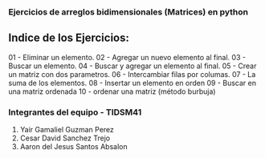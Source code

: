 ### Ejercicios de arreglos bidimensionales (Matrices) en python

## Indice de los Ejercicios:

01 - Eliminar un elemento.
02 - Agregar un nuevo elemento al final.
03 - Buscar un elemento.
04 - Buscar y agregar un elemento al final.
05 - Crear un matriz con dos parametros.
06 - Intercambiar filas por columas.
07 - La suma de los elementos.
08 - Insertar un elemento en orden
09 - Buscar en una matriz ordenada
10 - ordenar una matriz (método burbuja)

### Integrantes del equipo - TIDSM41

1. Yair Gamaliel Guzman Perez
2. Cesar David Sanchez Trejo
3. Aaron del Jesus Santos Absalon